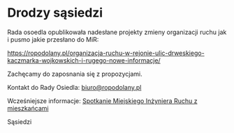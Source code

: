 # Drodzy sąsiedzi

Rada osoedla opublikowała nadesłane projekty zmieny organizacji ruchu jak i pusmo jakie przesłano do MiR:

https://ropodolany.pl/organizacja-ruchu-w-rejonie-ulic-drweskiego-kaczmarka-wojkowskich-i-rugego-nowe-informacje/

Zachęcamy do zaposnania się z propozycjami. 

Kontakt do Rady Osiedla: [biuro@ropodolany.pl](mailto:biuro@ropodolany.pl)


Wcześniejsze informacje:
[Spotkanie Miejskiego Inżyniera Ruchu z mieszkańcami](https://podolany.info/aktualnosci/artykuly/384/spotkanie-miejskiego-inzyniera-ruchu-z-mieszkancami)

Sąsiedzi
